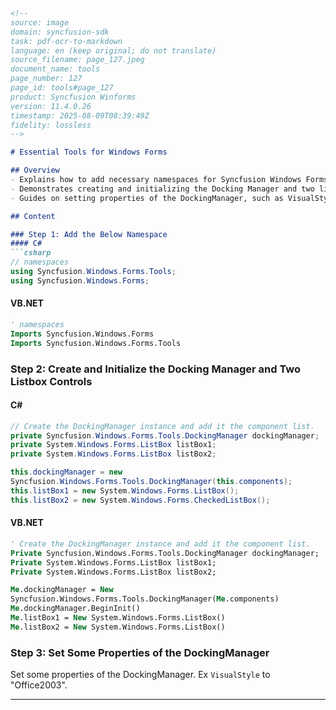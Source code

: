 ```markdown
<!--
source: image
domain: syncfusion-sdk
task: pdf-ocr-to-markdown
language: en (keep original; do not translate)
source_filename: page_127.jpeg
document_name: tools
page_number: 127
page_id: tools#page_127
product: Syncfusion Winforms
version: 11.4.0.26
timestamp: 2025-08-09T08:39:49Z
fidelity: lossless
-->

# Essential Tools for Windows Forms

## Overview
- Explains how to add necessary namespaces for Syncfusion Windows Forms Tools.
- Demonstrates creating and initializing the Docking Manager and two listbox controls.
- Guides on setting properties of the DockingManager, such as VisualStyle.

## Content

### Step 1: Add the Below Namespace
#### C#
```csharp
// namespaces
using Syncfusion.Windows.Forms.Tools;
using Syncfusion.Windows.Forms;
```

#### VB.NET
```vb
' namespaces
Imports Syncfusion.Windows.Forms
Imports Syncfusion.Windows.Forms.Tools
```

### Step 2: Create and Initialize the Docking Manager and Two Listbox Controls
#### C#
```csharp
// Create the DockingManager instance and add it the component list.
private Syncfusion.Windows.Forms.Tools.DockingManager dockingManager;
private System.Windows.Forms.ListBox listBox1;
private System.Windows.Forms.ListBox listBox2;

this.dockingManager = new
Syncfusion.Windows.Forms.Tools.DockingManager(this.components);
this.listBox1 = new System.Windows.Forms.ListBox();
this.listBox2 = new System.Windows.Forms.CheckedListBox();
```

#### VB.NET
```vb
' Create the DockingManager instance and add it the component list.
Private Syncfusion.Windows.Forms.Tools.DockingManager dockingManager;
Private System.Windows.Forms.ListBox listBox1;
Private System.Windows.Forms.ListBox listBox2;

Me.dockingManager = New
Syncfusion.Windows.Forms.Tools.DockingManager(Me.components)
Me.dockingManager.BeginInit()
Me.listBox1 = New System.Windows.Forms.ListBox()
Me.listBox2 = New System.Windows.Forms.ListBox()
```

### Step 3: Set Some Properties of the DockingManager
Set some properties of the DockingManager. Ex `VisualStyle` to "Office2003".

---

<!-- tags: [syncfusion, windows forms, tools, controls, namespaces, docking manager, listbox] keywords: [DockingManager, ListBox, VisualStyle, Syncfusion.Windows.Forms.Tools, namespace, initialization, Office2003] -->
```